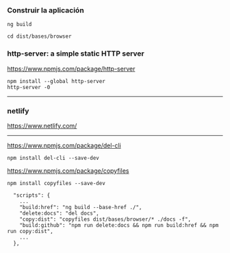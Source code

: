 

### Construir la aplicación
```
ng build
```
```
cd dist/bases/browser
```

### http-server: a simple static HTTP server
https://www.npmjs.com/package/http-server

```
npm install --global http-server
http-server -0
```
---
### netlify
https://www.netlify.com/

--- 

https://www.npmjs.com/package/del-cli

```
npm install del-cli --save-dev
```
https://www.npmjs.com/package/copyfiles
```
npm install copyfiles --save-dev
```

```
  "scripts": {
    ...
    "build:href": "ng build --base-href ./",
    "delete:docs": "del docs",
    "copy:dist": "copyfiles dist/bases/browser/* ./docs -f",
    "build:github": "npm run delete:docs && npm run build:href && npm run copy:dist",
    ...
  },
```